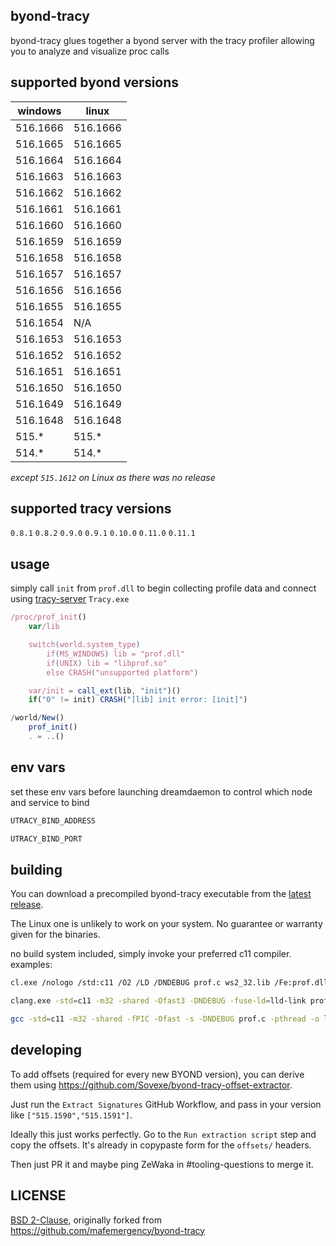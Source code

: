 ## byond-tracy
byond-tracy glues together a byond server with the tracy profiler allowing you to analyze and visualize proc calls


## supported byond versions
| windows  | linux    |
| -------- | -------- |
| 516.1666 | 516.1666 |
| 516.1665 | 516.1665 |
| 516.1664 | 516.1664 |
| 516.1663 | 516.1663 |
| 516.1662 | 516.1662 |
| 516.1661 | 516.1661 |
| 516.1660 | 516.1660 |
| 516.1659 | 516.1659 |
| 516.1658 | 516.1658 |
| 516.1657 | 516.1657 |
| 516.1656 | 516.1656 |
| 516.1655 | 516.1655 |
| 516.1654 | N/A      |
| 516.1653 | 516.1653 |
| 516.1652 | 516.1652 |
| 516.1651 | 516.1651 |
| 516.1650 | 516.1650 |
| 516.1649 | 516.1649 |
| 516.1648 | 516.1648 |
| 515.*    | 515.*    |
| 514.*    | 514.*    |

*except `515.1612` on Linux as there was no release*

## supported tracy versions
`0.8.1` `0.8.2` `0.9.0` `0.9.1` `0.10.0` `0.11.0` `0.11.1`

## usage
simply call `init` from `prof.dll` to begin collecting profile data and connect using [tracy-server](https://github.com/wolfpld/tracy/releases) `Tracy.exe`
```ts
/proc/prof_init()
	var/lib

	switch(world.system_type)
		if(MS_WINDOWS) lib = "prof.dll"
		if(UNIX) lib = "libprof.so"
		else CRASH("unsupported platform")

	var/init = call_ext(lib, "init")()
	if("0" != init) CRASH("[lib] init error: [init]")

/world/New()
	prof_init()
	. = ..()
```

## env vars
set these env vars before launching dreamdaemon to control which node and service to bind
```sh
UTRACY_BIND_ADDRESS
```

```sh
UTRACY_BIND_PORT
```

## building

You can download a precompiled byond-tracy executable from the [latest release](https://github.com/spacestation13/byond-tracy/releases/latest).

The Linux one is unlikely to work on your system. No guarantee or warranty given for the binaries.

no build system included, simply invoke your preferred c11 compiler.
examples:
```sh
cl.exe /nologo /std:c11 /O2 /LD /DNDEBUG prof.c ws2_32.lib /Fe:prof.dll
```

```sh
clang.exe -std=c11 -m32 -shared -Ofast3 -DNDEBUG -fuse-ld=lld-link prof.c -lws2_32 -o prof.dll
```

```sh
gcc -std=c11 -m32 -shared -fPIC -Ofast -s -DNDEBUG prof.c -pthread -o libprof.so
```

## developing

To add offsets (required for every new BYOND version), you can derive them using https://github.com/Sovexe/byond-tracy-offset-extractor. 

Just run the `Extract Signatures` GitHub Workflow, and pass in your version like `["515.1590","515.1591"]`.

Ideally this just works perfectly. Go to the `Run extraction script` step and copy the offsets. It's already in copypaste form for the `offsets/` headers.

Then just PR it and maybe ping ZeWaka in #tooling-questions to merge it.

## LICENSE

[BSD 2-Clause](./LICENSE), originally forked from https://github.com/mafemergency/byond-tracy